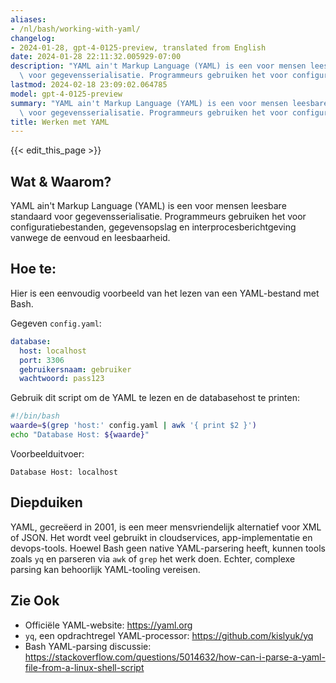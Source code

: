 ```yaml
---
aliases:
- /nl/bash/working-with-yaml/
changelog:
- 2024-01-28, gpt-4-0125-preview, translated from English
date: 2024-01-28 22:11:32.005929-07:00
description: "YAML ain't Markup Language (YAML) is een voor mensen leesbare standaard\
  \ voor gegevensserialisatie. Programmeurs gebruiken het voor configuratiebestanden,\u2026"
lastmod: 2024-02-18 23:09:02.064785
model: gpt-4-0125-preview
summary: "YAML ain't Markup Language (YAML) is een voor mensen leesbare standaard\
  \ voor gegevensserialisatie. Programmeurs gebruiken het voor configuratiebestanden,\u2026"
title: Werken met YAML
---
```


{{< edit_this_page >}}

## Wat & Waarom?
YAML ain't Markup Language (YAML) is een voor mensen leesbare standaard voor gegevensserialisatie. Programmeurs gebruiken het voor configuratiebestanden, gegevensopslag en interprocesberichtgeving vanwege de eenvoud en leesbaarheid.

## Hoe te:
Hier is een eenvoudig voorbeeld van het lezen van een YAML-bestand met Bash.

Gegeven `config.yaml`:
```yaml
database:
  host: localhost
  port: 3306
  gebruikersnaam: gebruiker
  wachtwoord: pass123
```

Gebruik dit script om de YAML te lezen en de databasehost te printen:

```Bash
#!/bin/bash
waarde=$(grep 'host:' config.yaml | awk '{ print $2 }')
echo "Database Host: ${waarde}"
```

Voorbeelduitvoer:
```
Database Host: localhost
```

## Diepduiken
YAML, gecreëerd in 2001, is een meer mensvriendelijk alternatief voor XML of JSON. Het wordt veel gebruikt in cloudservices, app-implementatie en devops-tools. Hoewel Bash geen native YAML-parsering heeft, kunnen tools zoals `yq` en parseren via `awk` of `grep` het werk doen. Echter, complexe parsing kan behoorlijk YAML-tooling vereisen.

## Zie Ook
- Officiële YAML-website: https://yaml.org
- `yq`, een opdrachtregel YAML-processor: https://github.com/kislyuk/yq
- Bash YAML-parsing discussie: https://stackoverflow.com/questions/5014632/how-can-i-parse-a-yaml-file-from-a-linux-shell-script
